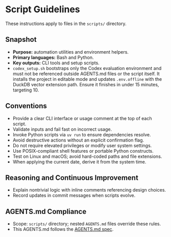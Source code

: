 # Script Guidelines

These instructions apply to files in the `scripts/` directory.

## Snapshot
- **Purpose:** automation utilities and environment helpers.
- **Primary languages:** Bash and Python.
- **Key outputs:** CLI tools and setup scripts.
- `codex_setup.sh` bootstraps only the Codex evaluation environment and must
  not be referenced outside AGENTS.md files or the script itself. It installs
  the project in editable mode and updates `.env.offline` with the DuckDB
  vector extension path. Ensure it finishes in under 15 minutes, targeting 10.

## Conventions
- Provide a clear CLI interface or usage comment at the top of each script.
- Validate inputs and fail fast on incorrect usage.
- Invoke Python scripts via `uv run` to ensure dependencies resolve.
- Avoid destructive actions without an explicit confirmation flag.
- Do not require elevated privileges or modify user system settings.
- Use POSIX-compliant shell features or portable Python constructs.
- Test on Linux and macOS; avoid hard-coded paths and file extensions.
- When applying the current date, derive it from the system time.

## Reasoning and Continuous Improvement
- Explain nontrivial logic with inline comments referencing design choices.
- Record updates in commit messages when scripts evolve.

## AGENTS.md Compliance
- Scope: `scripts/` directory; nested `AGENTS.md` files override these rules.
- This AGENTS.md follows the [AGENTS.md spec](https://gist.github.com).
